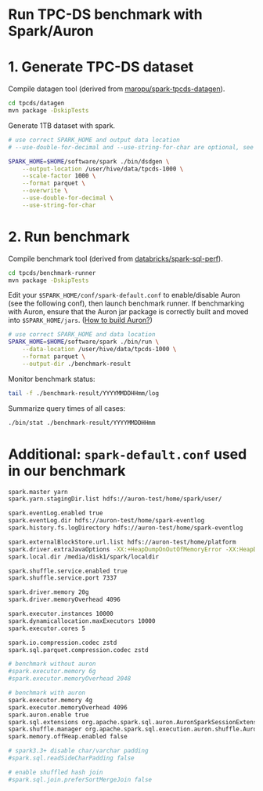 Run TPC-DS benchmark with Spark/Auron
===

# 1. Generate TPC-DS dataset

Compile datagen tool (derived from [maropu/spark-tpcds-datagen](https://github.com/maropu/spark-tpcds-datagen)).
```bash
cd tpcds/datagen
mvn package -DskipTests
```

Generate 1TB dataset with spark.
```bash
# use correct SPARK_HOME and output data location
# --use-double-for-decimal and --use-string-for-char are optional, see dsdgen usage

SPARK_HOME=$HOME/software/spark ./bin/dsdgen \
    --output-location /user/hive/data/tpcds-1000 \
    --scale-factor 1000 \
    --format parquet \
    --overwrite \
    --use-double-for-decimal \
    --use-string-for-char
```

# 2. Run benchmark

Compile benchmark tool (derived from [databricks/spark-sql-perf](https://github.com/databricks/spark-sql-perf)).
```bash
cd tpcds/benchmark-runner
mvn package -DskipTests
```

Edit your `$SPARK_HOME/conf/spark-default.conf` to enable/disable Auron (see the following conf), then launch benchmark runner.
If benchmarking with Auron, ensure that the Auron jar package is correctly built and moved into `$SPARK_HOME/jars`. ([How to build Auron?](https://github.com/kwai/auron/#build-from-source))
```bash
# use correct SPARK_HOME and data location
SPARK_HOME=$HOME/software/spark ./bin/run \
    --data-location /user/hive/data/tpcds-1000 \
    --format parquet \
    --output-dir ./benchmark-result
```

Monitor benchmark status:
```bash
tail -f ./benchmark-result/YYYYMMDDHHmm/log
```

Summarize query times of all cases:
```bash
./bin/stat ./benchmark-result/YYYYMMDDHHmm
```

# Additional: `spark-default.conf` used in our benchmark

```bash
spark.master yarn
spark.yarn.stagingDir.list hdfs://auron-test/home/spark/user/

spark.eventLog.enabled true
spark.eventLog.dir hdfs://auron-test/home/spark-eventlog
spark.history.fs.logDirectory hdfs://auron-test/home/spark-eventlog

spark.externalBlockStore.url.list hdfs://auron-test/home/platform
spark.driver.extraJavaOptions -XX:+HeapDumpOnOutOfMemoryError -XX:HeapDumpPath=/media/disk1/spark/ -Djava.io.tmpdir=/media/disk1/tmp -Dlog4j2.formatMsgNoLookups=true
spark.local.dir /media/disk1/spark/localdir

spark.shuffle.service.enabled true
spark.shuffle.service.port 7337

spark.driver.memory 20g
spark.driver.memoryOverhead 4096

spark.executor.instances 10000
spark.dynamicallocation.maxExecutors 10000
spark.executor.cores 5

spark.io.compression.codec zstd
spark.sql.parquet.compression.codec zstd

# benchmark without auron
#spark.executor.memory 6g
#spark.executor.memoryOverhead 2048

# benchmark with auron
spark.executor.memory 4g
spark.executor.memoryOverhead 4096
spark.auron.enable true
spark.sql.extensions org.apache.spark.sql.auron.AuronSparkSessionExtension
spark.shuffle.manager org.apache.spark.sql.execution.auron.shuffle.AuronShuffleManager
spark.memory.offHeap.enabled false

# spark3.3+ disable char/varchar padding
#spark.sql.readSideCharPadding false

# enable shuffled hash join
#spark.sql.join.preferSortMergeJoin false
```
